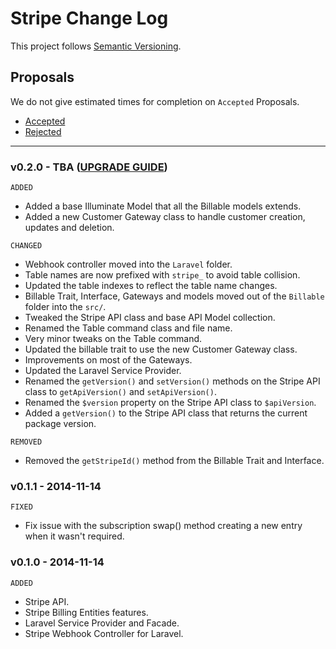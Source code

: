 # Stripe Change Log

This project follows [Semantic Versioning](CONTRIBUTING.md).

## Proposals

We do not give estimated times for completion on `Accepted` Proposals.

- [Accepted](https://github.com/cartalyst/stripe/labels/Accepted)
- [Rejected](https://github.com/cartalyst/stripe/labels/Rejected)

---

### v0.2.0 - TBA ([UPGRADE GUIDE](#..))

`ADDED`

- Added a base Illuminate Model that all the Billable models extends.
- Added a new Customer Gateway class to handle customer creation, updates and deletion.

`CHANGED`

- Webhook controller moved into the `Laravel` folder.
- Table names are now prefixed with `stripe_` to avoid table collision.
- Updated the table indexes to reflect the table name changes.
- Billable Trait, Interface, Gateways and models moved out of the `Billable` folder into the `src/`.
- Tweaked the Stripe API class and base API Model collection.
- Renamed the Table command class and file name.
- Very minor tweaks on the Table command.
- Updated the billable trait to use the new Customer Gateway class.
- Improvements on most of the Gateways.
- Updated the Laravel Service Provider.
- Renamed the `getVersion()` and `setVersion()` methods on the Stripe API class to `getApiVersion()` and `setApiVersion()`.
- Renamed the `$version` property on the Stripe API class to `$apiVersion`.
- Added a `getVersion()` to the Stripe API class that returns the current package version.

`REMOVED`

- Removed the `getStripeId()` method from the Billable Trait and Interface.

### v0.1.1 - 2014-11-14

`FIXED`

- Fix issue with the subscription swap() method creating a new entry when it wasn't required.

### v0.1.0 - 2014-11-14

`ADDED`

- Stripe API.
- Stripe Billing Entities features.
- Laravel Service Provider and Facade.
- Stripe Webhook Controller for Laravel.
